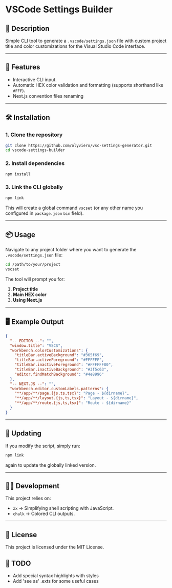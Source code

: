 # VSCode Settings Builder

## 📝 Description

Simple CLI tool to generate a `.vscode/settings.json` file with custom project title and color customizations for the Visual Studio Code interface.

---

## 🚀 Features

- Interactive CLI input.
- Automatic HEX color validation and formatting (supports shorthand like `#FFF`).
- Next.js convention files renaming

---

## 🛠️ Installation

### 1. Clone the repository

```bash
git clone https://github.com/olyviero/vsc-settings-generator.git
cd vscode-settings-builder
```

### 2. Install dependencies

```bash
npm install
```

### 3. Link the CLI globally

```bash
npm link
```

This will create a global command `vscset` (or any other name you configured in `package.json` `bin` field).

---

## 📦 Usage

Navigate to any project folder where you want to generate the `.vscode/settings.json` file:

```bash
cd /path/to/your/project
vscset
```

The tool will prompt you for:

1. **Project title**
2. **Main HEX color**
3. **Using Next.js**

---

## 🖥️ Example Output

```json
{
  "-- EDITOR --": "",
  "window.title": "VSCS",
  "workbench.colorCustomizations": {
    "titleBar.activeBackground": "#365f69",
    "titleBar.activeForeground": "#FFFFFF",
    "titleBar.inactiveForeground": "#FFFFFF80",
    "titleBar.inactiveBackground": "#3f5c63",
    "editor.findMatchBackground": "#4e8996"
  },
  "-- NEXT.JS --": "",
  "workbench.editor.customLabels.patterns": {
    "**/app/**/page.{js,ts,tsx}": "Page - ${dirname}",
    "**/app/**/layout.{js,ts,tsx}": "Layout - ${dirname}",
    "**/app/**/route.{js,ts,tsx}": "Route - ${dirname}"
  }
}
```

---

## 🔄 Updating

If you modify the script, simply run:

```bash
npm link
```

again to update the globally linked version.

---

## 🧑‍💻 Development

This project relies on:

- `zx` → Simplifying shell scripting with JavaScript.
- `chalk` → Colored CLI outputs.

---

## 📝 License

This project is licensed under the MIT License.

## 📝 TODO

- Add special syntax highlights with styles
- Add 'see as' .exts for some useful cases
